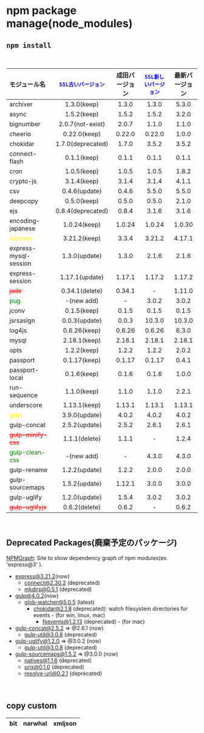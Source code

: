 npm package manage(node_modules)
==

## ```npm install```
<br>

|モジュール名|<span style="color:blue">`SSL古いバージョン`</span>|成田バージョン|<span style="color:blue">`SSL新しいバージョン`</span>|最新バージョン|
|:---|:---:|:---:|:---:|:---:|
|archiver|1.3.0(keep)|1.3.0|1.3.0|5.3.0|
|async|1.5.2(keep)|1.5.2|1.5.2|3.2.0|
|bignumber|2.0.7(not-exist)|2.0.7|1.1.0|1.1.0|
|cheerio|0.22.0(keep)|0.22.0|0.22.0|1.0.0|
|chokidar|1.7.0(deprecated)|1.7.0|3.5.2|3.5.2|
|connect-flash|0.1.1(keep)|0.1.1|0.1.1|0.1.1|
|cron|1.0.5(keep)|1.0.5|1.0.5|1.8.2|
|crypto-js|3.1.4(keep)|3.1.4|3.1.4|4.1.1|
|csv|0.4.6(update)|0.4.6|5.5.0|5.5.0|
|deepcopy|0.5.0(keep)|0.5.0|0.5.0|2.1.0|
|ejs|0.8.4(deprecated)|0.8.4|3.1.6|3.1.6|
|encoding-japanese|1.0.24(keep)|1.0.24|1.0.24|1.0.30|
|<span style="color:yellow">express</span>|3.21.2(keep)|3.3.4|3.21.2|4.17.1|
|express-mysql-session|1.3.0(update)|1.3.0|2.1.6|2.1.6|
|express-session|1.17.1(update)|1.17.1|1.17.2|1.17.2|
|<span style="color:red">~~jade~~</span>|0.34.1(delete)|0.34.1|-|1.11.0|
|<span style="color:green">pug</span>|-(new add)|-|3.0.2|3.0.2|
|jconv|0.1.5(keep)|0.1.5|0.1.5|0.1.5|
|jsrsasign|0.0.3(update)|0.0.3|10.3.0|10.3.0|
|log4js|0.6.26(keep)|0.6.26|0.6.26|6.3.0|
|mysql|2.18.1(keep)|2.18.1|2.18.1|2.18.1|
|opts|1.2.2(keep)|1.2.2|1.2.2|2.0.2|
|passport|0.1.17(keep)|0.1.17|0.1.17|0.4.1|
|passport-local|0.1.6(keep)|0.1.6|0.1.6|1.0.0|
|run-sequence|1.1.0(keep)|1.1.0|1.1.0|2.2.1|
|underscore|1.13.1(keep)|1.13.1|1.13.1|1.13.1|
|<span style="color:yellow">gulp</span>|3.9.0(update)|4.0.2|4.0.2|4.0.2|
|gulp-concat|2.5.2(update)|2.5.2|2.6.1|2.6.1|
|<span style="color:red">~~gulp-minify-css~~</span>|1.1.1(delete)|1.1.1|-|1.2.4|
|<span style="color:green">gulp-clean-css</span>|-(new add)|-|4.3.0|4.3.0|
|gulp-rename|1.2.2(update)|1.2.2|2.0.0|2.0.0|
|gulp-sourcemaps|1.5.2(update)|1.12.1|3.0.0|3.0.0|
|gulp-uglify|1.2.0(update)|1.5.4|3.0.2|3.0.2|
|<span style="color:red">~~gulp-uglifyjs~~</span>|0.6.2(delete)|0.6.2|-|0.6.2|
<br>

## Deprecated Packages(廃棄予定のパッケージ)
[NPMGraph](https://npmgraph.js.org/): Site to show dependency graph of npm modules(ex. 'express@3' ).

* express@3.21.2(now)   
    * connect@2.30.2 (deprecated)
    * mkdirp@0.5.1 (deprecated)    
* gulp@4.0.2(now)
    * glob-watcher@5.0.5 (latest)
        * chokidar@2.1.8 (deprecated): watch filesystem directories for events - (for win, linux, mac)
            * fsevents@1.2.13 (deprecated) - (for mac)
* gulp-concat@2.5.2 => @2.6.1 (now)
    * gulp-util@3.0.8 (deprecated)
* gulp-uglify@1.2.0 => @3.0.2 (now)
    * gulp-util@3.0.8 (deprecated)
* gulp-sourcemaps@1.5.2 => @3.0.0 (now)
    * natives@1.1.6 (deprecated)
    * urix@0.1.0 (deprecated)
    * resolve-url@0.2.1 (deprecated)

<br>

## copy custom　　

|bit|narwhal|xmljson|
|:---:|:---:|:---:|

